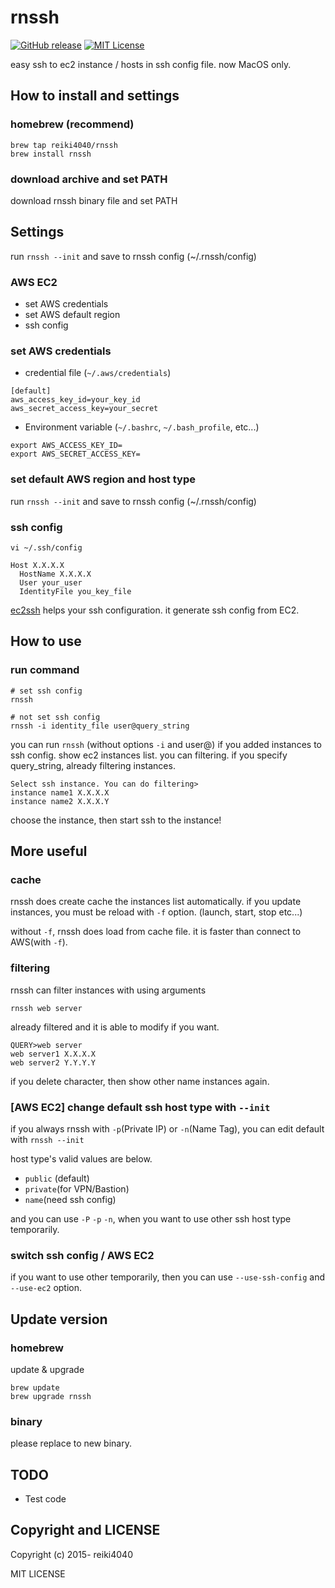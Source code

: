 rnssh
====

[![GitHub release](http://img.shields.io/github/release/reiki4040/rnssh.svg?style=flat-square)][release]
[![MIT License](http://img.shields.io/badge/license-MIT-blue.svg?style=flat-square)][license]

[release]: https://github.com/reiki4040/rnssh/releases
[license]: https://github.com/reiki4040/rnssh/blob/master/LICENSE

easy ssh to ec2 instance / hosts in ssh config file.
now MacOS only.

## How to install and settings

### homebrew (recommend)

```
brew tap reiki4040/rnssh
brew install rnssh
```

### download archive and set PATH

download rnssh binary file and set PATH

## Settings

run `rnssh --init` and save to rnssh config (~/.rnssh/config)

### AWS EC2

- set AWS credentials
- set AWS default region
- ssh config

### set AWS credentials

* credential file (`~/.aws/credentials`)

```
[default]
aws_access_key_id=your_key_id
aws_secret_access_key=your_secret
```

* Environment variable (`~/.bashrc`, `~/.bash_profile`, etc...)

```
export AWS_ACCESS_KEY_ID=
export AWS_SECRET_ACCESS_KEY=
```

### set default AWS region and host type

run `rnssh --init` and save to rnssh config (~/.rnssh/config)

### ssh config

`vi ~/.ssh/config`

```
Host X.X.X.X
  HostName X.X.X.X
  User your_user
  IdentityFile you_key_file
```

[ec2ssh](https://github.com/mirakui/ec2ssh) helps your ssh configuration.
it generate ssh config from EC2.

## How to use

### run command

```
# set ssh config
rnssh

# not set ssh config
rnssh -i identity_file user@query_string
```

you can run `rnssh` (without options `-i` and user@) if you added instances to ssh config.
show ec2 instances list. you can filtering. if you specify query_string, already filtering instances.

```
Select ssh instance. You can do filtering>
instance name1 X.X.X.X
instance name2 X.X.X.Y
```

choose the instance, then start ssh to the instance!

## More useful

### cache

rnssh does create cache the instances list automatically.
if you update instances, you must be reload with `-f` option.
(launch, start, stop etc...)

without `-f`, rnssh does load from cache file. it is faster than connect to AWS(with `-f`).

### filtering

rnssh can filter instances with using arguments

```
rnssh web server
```

already filtered and it is able to modify if you want.

```
QUERY>web server
web server1 X.X.X.X
web server2 Y.Y.Y.Y
```

if you delete character, then show other name instances again.

### [AWS EC2] change default ssh host type with `--init`

if you always rnssh with `-p`(Private IP) or `-n`(Name Tag), you can edit default with `rnssh --init`

host type's valid values are below.

- `public` (default)
- `private`(for VPN/Bastion)
- `name`(need ssh config)

and you can use `-P` `-p` `-n`, when you want to use other ssh host type temporarily.

### switch ssh config / AWS EC2

if you want to use other temporarily, then you can use `--use-ssh-config` and `--use-ec2` option.

## Update version

### homebrew

update & upgrade

```
brew update
brew upgrade rnssh
```

### binary

please replace to new binary.

## TODO

- Test code

## Copyright and LICENSE

Copyright (c) 2015- reiki4040

MIT LICENSE
